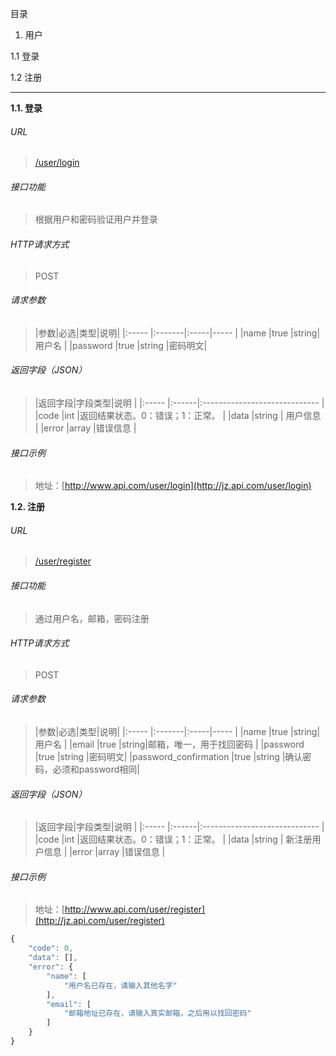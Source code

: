 目录

1. 用户

1.1 登录

1.2 注册

---

**1\.1\. 登录**

###### URL
> [/user/login](http://www.api.com/user/login)

###### 接口功能
> 根据用户和密码验证用户并登录

###### HTTP请求方式
> POST

###### 请求参数
> |参数|必选|类型|说明|
|:-----  |:-------|:-----|-----                               |
|name    |true    |string|用户名                          |
|password    |true    |string   |密码明文|

###### 返回字段（JSON）
> |返回字段|字段类型|说明                              |
|:-----   |:------|:-----------------------------   |
|code   |int    |返回结果状态。0：错误；1：正常。   |
|data  |string | 用户信息                      |
|error |array |错误信息                        |

###### 接口示例
> 地址：[http://www.api.com/user/login](http://jz.api.com/user/login)

**1\.2\. 注册**
###### URL
> [/user/register](http://www.api.com/user/register)

###### 接口功能
> 通过用户名，邮箱，密码注册

###### HTTP请求方式
> POST

###### 请求参数
> |参数|必选|类型|说明|
|:-----  |:-------|:-----|-----                               |
|name    |true    |string|用户名                              |
|email    |true    |string|邮箱，唯一，用于找回密码                          |
|password    |true    |string   |密码明文|
|password_confirmation    |true    |string   |确认密码，必须和password相同|

###### 返回字段（JSON）
> |返回字段|字段类型|说明                              |
|:-----   |:------|:-----------------------------   |
|code   |int    |返回结果状态。0：错误；1：正常。   |
|data  |string | 新注册用户信息                      |
|error |array |错误信息                        |

###### 接口示例
> 地址：[http://www.api.com/user/register](http://jz.api.com/user/register)
``` javascript
{
    "code": 0,
    "data": [],
    "error": {
        "name": [
            "用户名已存在，请输入其他名字"
        ],
        "email": [
            "邮箱地址已存在，请输入真实邮箱，之后用以找回密码"
        ]
    }
}
```
